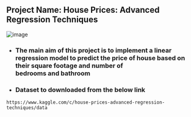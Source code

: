 ## Project Name: House Prices: Advanced Regression Techniques
![image](https://github.com/user-attachments/assets/763492ae-2cbb-4a95-bd75-6ff7d5d05bf8)
- ### The main aim of this project is to implement a linear regression model to predict the price of house based on their square footage and number of bedrooms and bathroom
- ### Dataset to downloaded from the below link
``` https://www.kaggle.com/c/house-prices-advanced-regression-techniques/data ```

